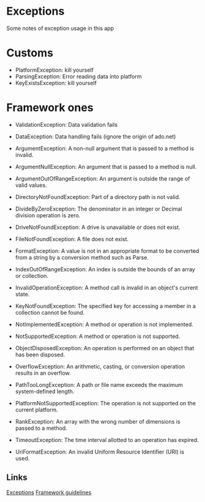 # Exceptions
Some notes of exception usage in this app

# Customs
- PlatformException: kill yourself
- ParsingException: Error reading data into platform
- KeyExistsException: kill yourself

# Framework ones
- ValidationException: Data validation fails
- DataException: Data handling fails (ignore the origin of ado.net)

- ArgumentException: A non-null argument that is passed to a method is invalid.
- ArgumentNullException: An argument that is passed to a method is null.
- ArgumentOutOfRangeException: An argument is outside the range of valid values.
- DirectoryNotFoundException: Part of a directory path is not valid.
- DivideByZeroException: The denominator in an integer or Decimal division operation is zero.
- DriveNotFoundException: A drive is unavailable or does not exist.
- FileNotFoundException: A file does not exist.
- FormatException: A value is not in an appropriate format to be converted from a string by a conversion method such as Parse.
- IndexOutOfRangeException: An index is outside the bounds of an array or collection.
- InvalidOperationException: A method call is invalid in an object's current state.
- KeyNotFoundException: The specified key for accessing a member in a collection cannot be found.
- NotImplementedException: A method or operation is not implemented.
- NotSupportedException: A method or operation is not supported.
- ObjectDisposedException: An operation is performed on an object that has been disposed.
- OverflowException: An arithmetic, casting, or conversion operation results in an overflow.
- PathTooLongException: A path or file name exceeds the maximum system-defined length.
- PlatformNotSupportedException: The operation is not supported on the current platform.
- RankException: An array with the wrong number of dimensions is passed to a method.
- TimeoutException: The time interval allotted to an operation has expired.
- UriFormatException: An invalid Uniform Resource Identifier (URI) is used.

## Links
[Exceptions](https://learn.microsoft.com/en-us/dotnet/api/system.exception?view=net-7.0)
[Framework guidelines](https://learn.microsoft.com/en-us/dotnet/standard/design-guidelines/using-standard-exception-types)
